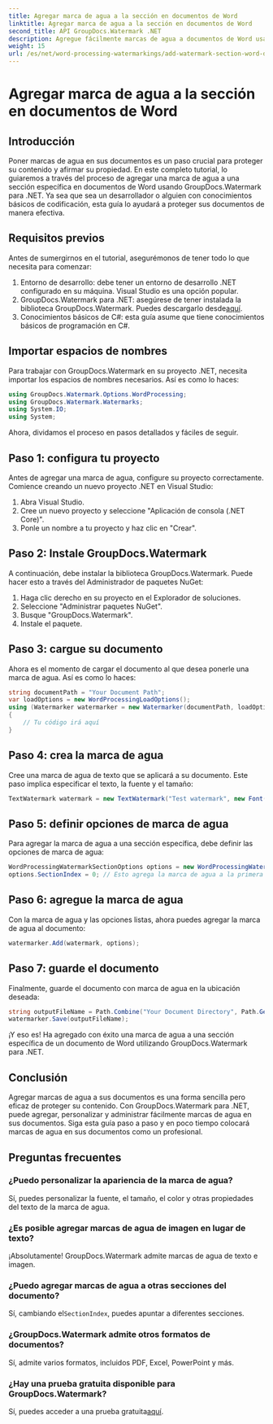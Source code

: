 ```yaml
---
title: Agregar marca de agua a la sección en documentos de Word
linktitle: Agregar marca de agua a la sección en documentos de Word
second_title: API GroupDocs.Watermark .NET
description: Agregue fácilmente marcas de agua a documentos de Word usando GroupDocs.Watermark para .NET. Proteja su contenido con esta sencilla guía.
weight: 15
url: /es/net/word-processing-watermarkings/add-watermark-section-word-docs/
---
```


# Agregar marca de agua a la sección en documentos de Word

## Introducción
Poner marcas de agua en sus documentos es un paso crucial para proteger su contenido y afirmar su propiedad. En este completo tutorial, lo guiaremos a través del proceso de agregar una marca de agua a una sección específica en documentos de Word usando GroupDocs.Watermark para .NET. Ya sea que sea un desarrollador o alguien con conocimientos básicos de codificación, esta guía lo ayudará a proteger sus documentos de manera efectiva.
## Requisitos previos
Antes de sumergirnos en el tutorial, asegurémonos de tener todo lo que necesita para comenzar:
1. Entorno de desarrollo: debe tener un entorno de desarrollo .NET configurado en su máquina. Visual Studio es una opción popular.
2.  GroupDocs.Watermark para .NET: asegúrese de tener instalada la biblioteca GroupDocs.Watermark. Puedes descargarlo desde[aquí](https://releases.groupdocs.com/Watermark/net/).
3. Conocimientos básicos de C#: esta guía asume que tiene conocimientos básicos de programación en C#.
## Importar espacios de nombres
Para trabajar con GroupDocs.Watermark en su proyecto .NET, necesita importar los espacios de nombres necesarios. Así es como lo haces:
```csharp
using GroupDocs.Watermark.Options.WordProcessing;
using GroupDocs.Watermark.Watermarks;
using System.IO;
using System;
```
Ahora, dividamos el proceso en pasos detallados y fáciles de seguir.
## Paso 1: configura tu proyecto
Antes de agregar una marca de agua, configure su proyecto correctamente. Comience creando un nuevo proyecto .NET en Visual Studio:
1. Abra Visual Studio.
2. Cree un nuevo proyecto y seleccione "Aplicación de consola (.NET Core)".
3. Ponle un nombre a tu proyecto y haz clic en "Crear".
## Paso 2: Instale GroupDocs.Watermark
A continuación, debe instalar la biblioteca GroupDocs.Watermark. Puede hacer esto a través del Administrador de paquetes NuGet:
1. Haga clic derecho en su proyecto en el Explorador de soluciones.
2. Seleccione "Administrar paquetes NuGet".
3. Busque "GroupDocs.Watermark".
4. Instale el paquete.
## Paso 3: cargue su documento
Ahora es el momento de cargar el documento al que desea ponerle una marca de agua. Así es como lo haces:
```csharp
string documentPath = "Your Document Path";
var loadOptions = new WordProcessingLoadOptions();
using (Watermarker watermarker = new Watermarker(documentPath, loadOptions))
{
    // Tu código irá aquí
}
```
## Paso 4: crea la marca de agua
Cree una marca de agua de texto que se aplicará a su documento. Este paso implica especificar el texto, la fuente y el tamaño:
```csharp
TextWatermark watermark = new TextWatermark("Test watermark", new Font("Arial", 19));
```
## Paso 5: definir opciones de marca de agua
Para agregar la marca de agua a una sección específica, debe definir las opciones de marca de agua:
```csharp
WordProcessingWatermarkSectionOptions options = new WordProcessingWatermarkSectionOptions();
options.SectionIndex = 0; // Esto agrega la marca de agua a la primera sección.
```
## Paso 6: agregue la marca de agua
Con la marca de agua y las opciones listas, ahora puedes agregar la marca de agua al documento:
```csharp
watermarker.Add(watermark, options);
```
## Paso 7: guarde el documento
Finalmente, guarde el documento con marca de agua en la ubicación deseada:
```csharp
string outputFileName = Path.Combine("Your Document Directory", Path.GetFileName(documentPath));
watermarker.Save(outputFileName);
```
¡Y eso es! Ha agregado con éxito una marca de agua a una sección específica de un documento de Word utilizando GroupDocs.Watermark para .NET.
## Conclusión
Agregar marcas de agua a sus documentos es una forma sencilla pero eficaz de proteger su contenido. Con GroupDocs.Watermark para .NET, puede agregar, personalizar y administrar fácilmente marcas de agua en sus documentos. Siga esta guía paso a paso y en poco tiempo colocará marcas de agua en sus documentos como un profesional.
## Preguntas frecuentes
### ¿Puedo personalizar la apariencia de la marca de agua?
Sí, puedes personalizar la fuente, el tamaño, el color y otras propiedades del texto de la marca de agua.
### ¿Es posible agregar marcas de agua de imagen en lugar de texto?
¡Absolutamente! GroupDocs.Watermark admite marcas de agua de texto e imagen.
### ¿Puedo agregar marcas de agua a otras secciones del documento?
 Sí, cambiando el`SectionIndex`, puedes apuntar a diferentes secciones.
### ¿GroupDocs.Watermark admite otros formatos de documentos?
Sí, admite varios formatos, incluidos PDF, Excel, PowerPoint y más.
### ¿Hay una prueba gratuita disponible para GroupDocs.Watermark?
 Sí, puedes acceder a una prueba gratuita[aquí](https://releases.groupdocs.com/).